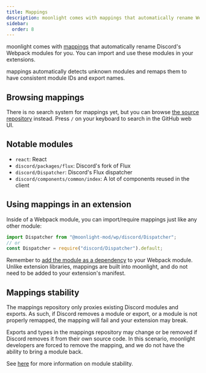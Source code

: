 ```yaml
---
title: Mappings
description: moonlight comes with mappings that automatically rename Webpack modules for you.
sidebar:
  order: 8
---
```


moonlight comes with [mappings](https://github.com/moonlight-mod/mappings) that automatically rename Discord's Webpack modules for you. You can import and use these modules in your extensions.

mappings automatically detects unknown modules and remaps them to have consistent module IDs and export names.

## Browsing mappings

There is no search system for mappings yet, but you can browse [the source repository](https://github.com/moonlight-mod/mappings) instead. Press `/` on your keyboard to search in the GitHub web UI.

## Notable modules

- `react`: React
- `discord/packages/flux`: Discord's fork of Flux
- `discord/Dispatcher`: Discord's Flux dispatcher
- `discord/components/common/index`: A lot of components reused in the client

## Using mappings in an extension

Inside of a Webpack module, you can import/require mappings just like any other module:

```ts
import Dispatcher from "@moonlight-mod/wp/discord/Dispatcher";
// or
const Dispatcher = require("discord/Dispatcher").default;
```

Remember to [add the module as a dependency](/ext-dev/webpack#webpack-module-dependencies) to your Webpack module. Unlike extension libraries, mappings are built into moonlight, and do not need to be added to your extension's manifest.

## Mappings stability

The mappings repository only proxies existing Discord modules and exports. As such, if Discord removes a module or export, or a module is not properly remapped, the mapping will fail and your extension may break.

Exports and types in the mappings repository may change or be removed if Discord removes it from their own source code. In this scenario, moonlight developers are forced to remove the mapping, and we do not have the ability to bring a module back.

See [here](/ext-dev/webpack#discord-module-stability) for more information on module stability.
